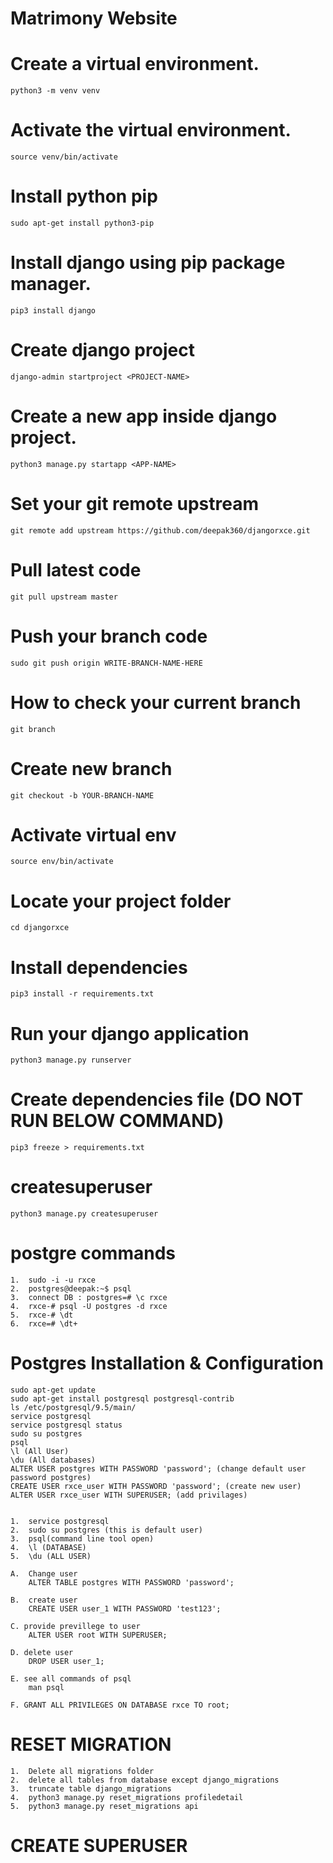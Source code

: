 # Matrimony Website

# Create a virtual environment.
    python3 -m venv venv

# Activate the virtual environment.
    source venv/bin/activate

# Install python pip
    sudo apt-get install python3-pip

# Install django using pip package manager.
    pip3 install django

# Create django project
    django-admin startproject <PROJECT-NAME>

# Create a new app inside django project.
    python3 manage.py startapp <APP-NAME>

# Set your git remote upstream
    git remote add upstream https://github.com/deepak360/djangorxce.git

# Pull latest code
    git pull upstream master

# Push your branch code
    sudo git push origin WRITE-BRANCH-NAME-HERE

# How to check your current branch
    git branch

# Create new branch
    git checkout -b YOUR-BRANCH-NAME

# Activate virtual env
    source env/bin/activate

# Locate your project folder
    cd djangorxce

# Install dependencies
    pip3 install -r requirements.txt

# Run your django application
    python3 manage.py runserver

# Create dependencies file (DO NOT RUN BELOW COMMAND)
    pip3 freeze > requirements.txt

# createsuperuser
    python3 manage.py createsuperuser
    
# postgre commands
    1.  sudo -i -u rxce
    2.  postgres@deepak:~$ psql
    3.  connect DB : postgres=# \c rxce
    4.  rxce-# psql -U postgres -d rxce
    5.  rxce-# \dt
    6.  rxce=# \dt+

# Postgres Installation & Configuration 
    sudo apt-get update
    sudo apt-get install postgresql postgresql-contrib
    ls /etc/postgresql/9.5/main/
    service postgresql
    service postgresql status
    sudo su postgres
    psql
    \l (All User)
    \du (All databases)
    ALTER USER postgres WITH PASSWORD 'password'; (change default user password postgres)
    CREATE USER rxce_user WITH PASSWORD 'password'; (create new user)
    ALTER USER rxce_user WITH SUPERUSER; (add privilages)


    1.  service postgresql
    2.  sudo su postgres (this is default user)
    3.  psql(command line tool open)
    4.  \l (DATABASE)
    5.  \du (ALL USER)

    A.  Change user 
        ALTER TABLE postgres WITH PASSWORD 'password';
    
    B.  create user
        CREATE USER user_1 WITH PASSWORD 'test123';
    
    C. provide previllege to user
        ALTER USER root WITH SUPERUSER;

    D. delete user
        DROP USER user_1;

    E. see all commands of psql
        man psql

    F. GRANT ALL PRIVILEGES ON DATABASE rxce TO root;

#   RESET MIGRATION
    1.  Delete all migrations folder
    2.  delete all tables from database except django_migrations
    3.  truncate table django_migrations
    4.  python3 manage.py reset_migrations profiledetail
    5.  python3 manage.py reset_migrations api

#   CREATE SUPERUSER